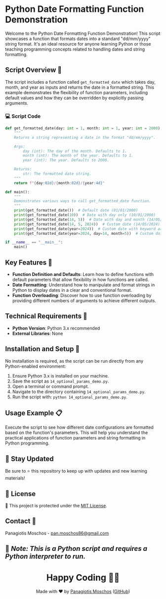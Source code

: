 # Python Date Formatting Function Demonstration

Welcome to the Python Date Formatting Function Demonstration! This script showcases a function that formats dates into a standard "dd/mm/yyyy" string format. It's an ideal resource for anyone learning Python or those teaching programming concepts related to handling dates and string formatting.

## Script Overview 📘

The script includes a function called `get_formatted_date` which takes day, month, and year as inputs and returns the date in a formatted string. This example demonstrates the flexibility of function parameters, including default values and how they can be overridden by explicitly passing arguments.

### :computer: Script Code

```python
def get_formatted_date(day: int = 1, month: int = 1, year: int = 2000) -> str:
    """
    Returns a string representing a date in the format "dd/mm/yyyy".

    Args:
        day (int): The day of the month. Defaults to 1.
        month (int): The month of the year. Defaults to 1.
        year (int): The year. Defaults to 2000.

    Returns:
        str: The formatted date string.
    """
    return f"{day:02d}/{month:02d}/{year:4d}"

def main():
    """
    Demonstrates various ways to call get_formatted_date function.
    """
    print(get_formatted_date())  # Default date (01/01/2000)
    print(get_formatted_date(10))  # Date with day only (10/01/2000)
    print(get_formatted_date(14, 5))  # Date with day and month (14/05/2000)
    print(get_formatted_date(14, 5, 2024))  # Custom date (14/05/2024)
    print(get_formatted_date(year=2024))  # Custom date with keyword argument (01/01/2024)
    print(get_formatted_date(year=2024, day=14, month=5))  # Custom date with all arguments (14/05/2024)

if __name__ == "__main__":
    main()
```

## Key Features 🌟
- **Function Definition and Defaults**: Learn how to define functions with default parameters that allow flexibility in how functions are called.
- **Date Formatting**: Understand how to manipulate and format strings in Python to display dates in a clear and conventional format.
- **Function Overloading**: Discover how to use function overloading by providing different numbers of arguments to achieve different outputs.

## Technical Requirements 🔧
- **Python Version**: Python 3.x recommended
- **External Libraries**: None

## Installation and Setup 🚀
No installation is required, as the script can be run directly from any Python-enabled environment:
1. Ensure Python 3.x is installed on your machine.
2. Save the script as `14_optional_params_demo.py`.
3. Open a terminal or command prompt.
4. Navigate to the directory containing `14_optional_params_demo.py`.
5. Run the script with: `python 14_optional_params_demo.py`.

## Usage Example 📋
Execute the script to see how different date configurations are formatted based on the function's parameters. This will help you understand the practical applications of function parameters and string formatting in Python programming.

## 📢 Stay Updated
Be sure to ⭐ this repository to keep up with updates and new learning materials!

## 📄 License
🔐 This project is protected under the [MIT License](https://mit-license.org/).

## Contact 📧
Panagiotis Moschos - pan.moschos86@gmail.com

🔗 *Note: This is a Python script and requires a Python interpreter to run.*
---
<h1 align="center">Happy Coding 👨‍💻</h1>

<p align="center">
  Made with ❤️ by <a href="https://www.linkedin.com/in/panagiotis-moschos">Panagiotis Moschos</a> (<a href="https://github.com/pmoschos">GitHub</a>)
</p>